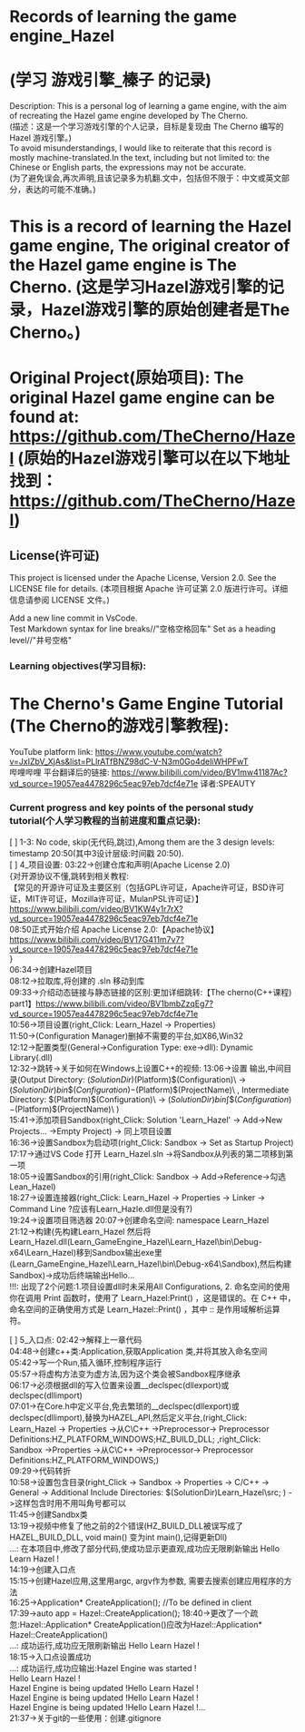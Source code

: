 # Records of learning the game engine_Hazel  
# (学习 游戏引擎_榛子 的记录)
Description: This is a personal log of learning a game engine, with the aim of recreating the Hazel game engine developed by The Cherno.  
(描述：这是一个学习游戏引擎的个人记录，目标是复现由 The Cherno 编写的 Hazel 游戏引擎。)  
To avoid misunderstandings, I would like to reiterate that this record is mostly machine-translated.In the text, including but not limited to: the Chinese or English parts, the expressions may not be accurate.  
(为了避免误会,再次声明,且该记录多为机翻.文中，包括但不限于：中文或英文部分，表达的可能不准确。)
# This is a record of learning the Hazel game engine, The original creator of the Hazel game engine is The Cherno. (这是学习Hazel游戏引擎的记录，Hazel游戏引擎的原始创建者是The Cherno。)
# Original Project(原始项目): The original Hazel game engine can be found at: https://github.com/TheCherno/Hazel (原始的Hazel游戏引擎可以在以下地址找到：https://github.com/TheCherno/Hazel)  
## License(许可证)
This project is licensed under the Apache License, Version 2.0. See the LICENSE file for details. (本项目根据 Apache 许可证第 2.0 版进行许可。详细信息请参阅 LICENSE 文件。)  

Add a new line commit in VsCode.  
Test Markdown syntax for line breaks//"空格空格回车"  Set as a heading level//"井号空格"
### Learning objectives(学习目标):  
# The Cherno's Game Engine Tutorial (The Cherno的游戏引擎教程):  
YouTube platform link: <https://www.youtube.com/watch?v=JxIZbV_XjAs&list=PLlrATfBNZ98dC-V-N3m0Go4deliWHPFwT>  
哔哩哔哩 平台翻译后的链接: <https://www.bilibili.com/video/BV1mw41187Ac?vd_source=19057ea4478296c5eac97eb7dcf4e71e> 译者:SPEAUTY  
### Current progress and key points of the personal study tutorial(个人学习教程的当前进度和重点记录):  
[ ] 1-3:  No code, skip(无代码,跳过),Among them are the 3 design levels: timestamp 20:50(其中3设计层级:时间戳 20:50).  
[ ] 4_项目设置:    03:22->创建仓库和声明(Apache License 2.0)  
      {对开源协议不懂,跳转到相关教程:  
      【常见的开源许可证及主要区别（包括GPL许可证，Apache许可证，BSD许可证，MIT许可证，Mozilla许可证，MulanPSL许可证）】https://www.bilibili.com/video/BV1KW4y1r7rX?vd_source=19057ea4478296c5eac97eb7dcf4e71e  
      08:50正式开始介绍 Apache License 2.0:【Apache协议】https://www.bilibili.com/video/BV17G411m7v7?vd_source=19057ea4478296c5eac97eb7dcf4e71e  
      }  
         06:34->创建Hazel项目  
                  08:12->拉取库,将创建的 .sln 移动到库  
                  09:33->介绍动态链接与静态链接的区别:更加详细跳转:【The cherno(C++课程) part1】https://www.bilibili.com/video/BV1bmbZzqEg7?vd_source=19057ea4478296c5eac97eb7dcf4e71e  
                  10:56->项目设置(right_Click: Learn_Hazel -> Properties)  
                  11:50->(Configuration Manager)删掉不需要的平台,如X86,Win32  
                  12:12->配置类型(General->Configuration Type: exe->dll): Dynamic Library(.dll)  
                  12:32->跳转->关于如何在Windows上设置C++的视频:
                  13:06->设置 输出,中间目录(Output Directory: $(SolutionDir)$(Platform)\$(Configuration)\ -> $(SolutionDir)bin\$(Configuration)-$(Platform)\$(ProjectName)\ , Intermediate Directory: $(Platform)\$(Configuration)\ -> $(SolutionDir)bin\int\$(Configuration)-$(Platform)\$(ProjectName)\ )  
                  15:41->添加项目Sandbox(right_Click: Solution 'Learn_Hazel' -> Add->New Projects... ->Empty Project) -> 同上项目设置  
                  16:36->设置Sandbox为启动项(right_Click: Sandbox -> Set as Startup Project)  
                  17:17->通过VS Code 打开 Learn_Hazel.sln ->将Sandbox从列表的第二项移到第一项  
                  18:05->设置Sandbox的引用(right_Click: Sandbox -> Add->Reference->勾选Lean_Hazel)  
                  18:27->设置连接器(right_Click: Learn_Hazel -> Properties -> Linker -> Command Line ?应该有Learn_Hazle.dll但是没有?)  
                  19:24->设置项目筛选器
                  20:07->创建命名空间: namespace Learn_Hazel  
                  21:12->构建(先构建Learn_Hazel 然后将Learn_Hazel.dll(Learn_GameEngine_Hazel\Learn_Hazel\bin\Debug-x64\Learn_Hazel)移到Sandbox输出exe里(Learn_GameEngine_Hazel\Learn_Hazel\bin\Debug-x64\Sandbox),然后构建Sandbox)->成功后终端输出Hello...  
      !!!: 出现了2个问题:1.项目设置dll时未采用All Configurations, 2. 命名空间的使用你在调用   Print   函数时，使用了   Learn_Hazel:Print()  ，这是错误的。在 C++ 中，命名空间的正确使用方式是   Learn_Hazel::Print()  ，其中   ::   是作用域解析运算符。
  
[ ] 5_入口点:     02:42->解释上一章代码  
                  04:48->创建c++类:Application,获取Application 类,并将其放入命名空间  
                  05:42->写一个Run,插入循环,控制程序运行  
                  05:57->将虚构方法变为虚方法,因为这个类会被Sandbox程序继承  
                  06:17->必须根据dll的写入位置来设置__declspec(dllexport)或declspec(dllimport)  
                  07:01->在Core.h中定义平台,免去繁琐的__declspec(dllexport)或declspec(dllimport),替换为HAZEL_API,然后定义平台,(right_Click: Learn_Hazel -> Properties ->从C\C++ ->Preprocessor-> Preprocessor Definitions:HZ_PLATFORM_WINDOWS;HZ_BUILD_DLL; ,right_Click: Sandbox ->Properties ->从C\C++ ->Preprocessor-> Preprocessor Definitions:HZ_PLATFORM_WINDOWS;)   
                  09:29->代码转折  
                  10:58->设置包含目录(right_Click -> Sandbox -> Properties -> C/C++ -> General -> Additional Include Directories: $(SolutionDir)Learn_Hazel\src; ) ->这样包含时用不用叫角号都可以  
                  11:45->创建Sandbx类  
                  13:19->视频中修复了他之前的2个错误(HZ_BUILD_DLL被误写成了HAZEL_BUILD_DLL, void main() 变为int main(),记得更新Dll)  
      ...: 在本项目中,修改了部分代码,使成功显示更直观,成功应无限刷新输出 Hello Learn Hazel !  
                  14:19->创建入口点  
                  15:15->创建Hazel应用,这里用argc, argv作为参数, 需要去搜索创建应用程序的方法  
                  16:25->Application* CreateApplication(); //To be defined in client  
                  17:39->auto app = Hazel::CreateApplication();
                  18:40->更改了一个疏忽:Hazel::Application* CreateApplication()应改为Hazel::Application* Hazel::CreateApplication()  
      ...: 成功运行,成功应无限刷新输出 Hello Learn Hazel !  
                  18:15->入口点设置成功  
      ...: 成功运行,成功应输出:Hazel Engine was started !  
                              Hello Learn Hazel !  
                              Hazel Engine is being updated !Hello Learn Hazel !  
                              Hazel Engine is being updated !Hello Learn Hazel !  
                              Hazel Engine is being updated !Hello Learn Hazel !...  
                  21:37->关于git的一些使用：创建.gitignore  







